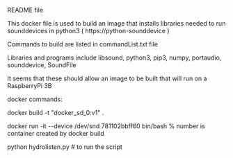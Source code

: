 README file

This docker file is used to build an image that installs libraries needed to run 
    sounddevices in python3 ( https://python-sounddevice )
    
Commands to build are listed in commandList.txt file

Libraries and programs include libsound, python3, pip3, numpy, portaudio, sounddevice, SoundFile

It seems that these should allow an image to be built that will run on a RaspberryPi 3B

docker commands:

docker build -t "docker_sd_0:v1" .

docker run -it --device /dev/snd 781102bbff60 bin/bash  % number is container created by docker build

python hydrolisten.py   # to run the script


